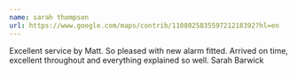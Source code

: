 ```yaml
---
name: sarah thompson
url: https://www.google.com/maps/contrib/110802583559721218392?hl=en
---
```


Excellent service by Matt. So pleased with new alarm fitted. Arrived on time, excellent throughout and everything explained so well.
Sarah Barwick
